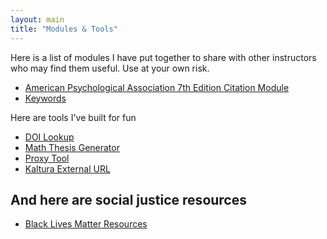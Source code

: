 ```yaml
---
layout: main
title: "Modules & Tools"
---
```

Here is a list of modules I have put together to share with other instructors who may find them useful. Use at your own risk.

* [American Psychological Association 7th Edition Citation Module](/learning/apa7/)
* [Keywords](/learning/keywords/)

Here are tools I've built for fun
* [DOI Lookup](/doi/)
* [Math Thesis Generator](/learning/math-thesis-generator/)
* [Proxy Tool](/proxy/)
* [Kaltura External URL](/kaltura)

And here are social justice resources
---
* [Black Lives Matter Resources](/learning/blm/)

<script>document.getElementById("pagename").innerHTML='Modules <em>&</em> Tools';</script>
